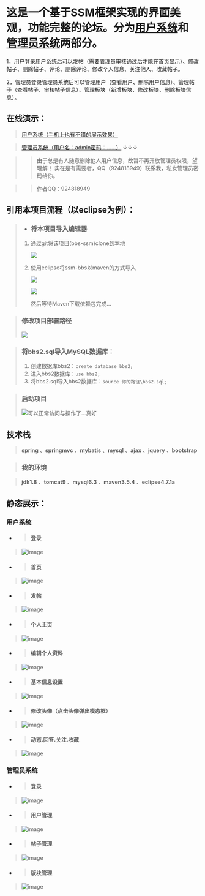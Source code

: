 # 这是一个基于SSM框架实现的界面美观，功能完整的论坛。分为[用户系统](http://182.61.136.218:8080/BBS_SSM)和[管理员系统](http://182.61.136.218:8080/BBS_SSM/admin)两部分。
1，用户登录用户系统后可以发帖（需要管理员审核通过后才能在首页显示）、修改帖子、删除帖子、评论、删除评论、修改个人信息、关注他人、收藏帖子。

2，管理员登录管理员系统后可以管理用户（查看用户、删除用户信息）、管理帖子（查看帖子、审核帖子信息）、管理板块（新增板块、修改板块、删除板块信息）。

## 在线演示：
> [用户系统（手机上也有不错的展示效果）](http://182.61.136.218:8080/BBS_SSM)

> [管理员系统（用户名：admin密码：......）](http://182.61.136.218:8080/BBS_SSM/admin) **↓↓↓**

> > 由于总是有人随意删除他人用户信息，故暂不再开放管理员权限，望理解！ 实在是有需要者，QQ（924818949）联系我，私发管理员密码给你。

> > 作者QQ：924818949

## 引用本项目流程（以eclipse为例）：

> - ### 将本项目导入编辑器
>
> 1. 通过git将该项目(bbs-ssm)clone到本地
>
>    ![](picture/clone.png)
>
> 2. 使用eclipse将ssm-bbs以maven的方式导入
>
>    ![](picture/maven1.png)
>
>    ![](picture/maven2.png)
>
>    然后等待Maven下载依赖包完成...

> ### 修改项目部署路径
>
> ![](picture/tomcat.png)

> ### 将bbs2.sql导入MySQL数据库：
>
> 1. 创建数据库bbs2：`create database bbs2;`
> 2. 进入bbs2数据库：`use bbs2;`
> 3. 将bbs2.sql导入bbs2数据库：`source 你的路径\bbs2.sql;`

> ### 启动项目
>
> ![](picture/run.png)可以正常访问与操作了...真好

## 技术栈
> **spring** 、**springmvc** 、**mybatis** 、**mysql** 、**ajax** 、**jquery** 、**bootstrap**

> ### 我的环境

> **jdk1.8** 、**tomcat9** 、**mysql6.3** 、**maven3.5.4** 、**eclipse4.7.1a**

## 静态展示：
### 用户系统
- > #### 登录

> ![image](picture/用户-登录.png)

- > #### 首页

> ![image](picture/用户-首页.png)

- > #### 发帖

> ![image](picture/用户-发帖.png)

- > #### 个人主页

> ![image](picture/用户-个人主页.png)

- > #### 编辑个人资料

> ![image](picture/用户-编辑个人资料.png)

- > #### 基本信息设置

> ![image](picture/用户-基本信息设置.png)

- > #### 修改头像（点击头像弹出模态框）

> ![image](picture/用户-上传头像.png)

- > #### 动态.回答.关注.收藏

> ![image](picture/用户-动态.回答.关注.收藏.png)

### 管理员系统
- > #### 登录

> ![image](picture/管理员-登录.png)

- > #### 用户管理

> ![image](picture/管理员-用户管理.png)

- > #### 帖子管理

> ![image](picture/管理员-帖子管理.png)

- > #### 版块管理

> ![image](picture/管理员-版块管理.png)